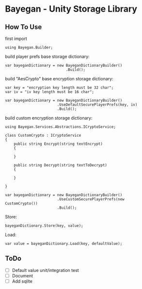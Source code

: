 # Bayegan - Unity Storage Library

## How To Use

first import 
```
using Bayegan.Builder;
```

build player prefs base storage dictionary:
```
var bayeganDictionary = new BayeganDictionaryBuilder()
                            .Build();
```

build "AesCrypto" base encryption storage dictionary:
```
var key = "encryption key length must be 32 char";
var iv = "iv key length must be 16 char";

var bayeganDictionary = new BayeganDictionaryBuilder()
                        .UseDefaultSecurePlayerPrefs(key, iv)
                        .Build();
```

build custom encryption storage dictionary:
```
using Bayegan.Services.Abstractions.ICryptoService;

class CustomCrypto : ICryptoService
{
    public string Encrypt(string textEncrypt)
    {

    }

    public string Decrypt(string textToDecrypt)
    {

    }

}

```
```
var bayeganDictionary = new BayeganDictionaryBuilder()
                        .UseCustomSecurePlayerPrefs(new CustomCrypto())
                        .Build();
```

Store:
```
bayeganDictionary.Store(key, value);
```
Load:
```
var value = bayeganDictionary.Load(key, defaultValue);
```

## ToDo
- [ ] Default value unit/integration test
- [ ] Document
- [ ] Add sqlite